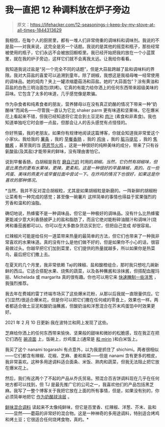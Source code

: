 # 我一直把 12 种调料放在炉子旁边

> 原文：<https://lifehacker.com/12-seasonings-i-keep-by-my-stove-at-all-times-1844313629>

我相信，在每个人的厨房里，都有一堆人们非常倚重的调味料和调味剂。我说的不是盐——对我来说，这完全是另一个话题。我说的是其他的摇壶和瓶子，那些经常被使用的瓶子，它们永远不会被放回橱柜里。我已经开始把我的放在一个小蓝筐里，就在我的炉子旁边，这样它们就不会离我太远。让我给你看看。

我知道我说过盐是“另一个完全不同的话题”，但是大蒜盐跨越了盐和调味料的界限。我对大蒜盐的喜爱可以追溯到童年。除了胡椒，我想这是我祖母唯一经常使用的调味品。她的炖肉？夹上一罐浓缩蘑菇汤和蒜盐。她的“大蒜面包”？涂有黄油和蒜盐的白色三明治面包(烘烤)。它真的有能力给你洒上的任何东西带来超级美味的蒜味。它包含了太多的味道，几乎感觉像是欺骗。

作为杂食者和纯素食者的朋友，营养酵母以在没有真正奶酪的情况下带来一种“奶酪味”而闻名——尽管我一直认为它比 shaker parm 更有味道和坚果味。它在爆米花上看起来不错，但我已经知道将它混合到土豆泥和 [肉汁](https://skillet.lifehacker.com/liven-up-your-turkey-gravy-with-nutritional-yeast-1839966007) (素食和非素食)。我也知道单独吃它时会掺一点盐，但那会让人的舌头感觉有点怪怪的。

你好熊猫，我的老朋友。如果你有规律地阅读这篇博客，你就会知道我非常爱这个小家伙。我给我的 [薯条](https://skillet.lifehacker.com/make-retro-mcdonalds-fries-with-beef-tallow-1838259817) ，我的 [早餐香肠](https://skillet.lifehacker.com/homemade-breakfast-sausage-is-completely-worth-the-effo-1844166843) ，我的 [鸡块](https://skillet.lifehacker.com/chick-fil-as-secret-ingredient-isnt-pickle-juice-its-m-1835189965) ，我的 [脏马提尼](https://skillet.lifehacker.com/make-an-absolutely-filthy-martini-with-msg-1836892332) ，我的 [焦糖酱](https://skillet.lifehacker.com/make-the-ultimate-salted-caramel-with-msg-1837100417) ，甚至我的当 [感恩节火鸡](https://skillet.lifehacker.com/go-ahead-and-sprinkle-msg-on-your-turkey-1840051723) 。这是一种很好的纯粹美味的成分，带来了只有谷氨酸盐(及其盐)才能带来的鲜味，没有理由害怕它。

说到早餐香肠，白胡椒是我在 [磨自己的](https://skillet.lifehacker.com/homemade-breakfast-sausage-is-completely-worth-the-effo-1844166843) 时用的*胡椒。当然，它仍然有胡椒味，但是比黑色的更有水果味，更辣，更柔和。这是一种很好的早晨辣椒，真的。在一些鸡蛋、美味的燕麦片或早餐拉面中尝试一下。在炸鸡的情况下也很好，如果这是你喜欢的那种情况。*

 *当然，我并不反对混合胡椒粒，尤其是如果胡椒粒是新磨的。一阵新鲜的胡椒粉让菜肴有一种完成的感觉；甚至像一碗薯片 这样简单的事情也得益于浆果强烈的芳香和温和的油脂。

确切地说，热蜂蜜不是一种调味品，但它是一种极好的调味品。没有什么比热蜂蜜更能减少意大利香肠披萨上的盐和脂肪了，而且它绝对能粉碎油醋汁和调味汁(烧烤和番茄酱都可以)。你可以在大多数杂货店买到它，但把自己变成 却很容易。

红辣椒片可能是给任何一道菜带来热量的最简单的方法，但它们也带来了一种我非常喜欢的水果味道。真的没有什么是他们做不好的，但是如果你不小心的话，很容易做过头。你越早把它们加到菜里，它们提供的热量就越多，所以如果你是热菜鸟，最后把它们撒上去。

在夏天的几个月里，我非常依赖 Tají的辣椒、盐和酸橙组合，那时我只想吃几碗新鲜的西瓜。它适合搭配水果、烧焦的蔬菜，以及各种蘸酱和涂抹酱，但搭配血腥玛丽、Michelada 或 margarita 真的很有趣。你也可以用它来 [快速腌制一些洋葱](https://skillet.lifehacker.com/spice-up-your-life-with-tajin-pickled-onions-1841812625) ，我强烈推荐。

我去年在费城的雷丁终端市场买了这些爆米花粉，从那以后我就一直限量供应。它们(显然)很适合爆米花，但是你可以把它们撒在任何咸的零食上，效果也一样。两者都适合做土豆泥和酸奶油蘸酱，但酸奶油和洋葱混合在芥末鸡蛋馅中时效果更好。

2021 年 2 月 10 日更新:我在波特兰和网上发现了这些。

芝麻给你洒上的任何东西带来愉快、坚果般的甜味和微妙的松脆感，现在我正在把它们洒在 [碗凉面](https://skillet.lifehacker.com/these-cold-spicy-noodles-will-soothe-your-sweaty-soul-1827369037) 上，饭碗上，炒鸡蛋上(通常是 [和 mirin](https://skillet.lifehacker.com/you-should-definitely-add-mirin-to-your-scrambled-eggs-1838015440) )和白米饭上。

我买了这个 nanami togarashi 有点意外，以为我是抓住了 shichimi。两者很相似——它们都含有辣椒、花椒、芝麻、姜和紫菜——但是 nanami 含有更多的橙皮，我非常喜欢。这种多用途调料适合面条、米饭、熟肉和蔬菜，但我无法阻止把它放在爆米花上。

然后，我们有这两个了不起的产品从乔氏贸易。预混合百吉饼调料现在几乎在任何地方都可以找到，但 TJ 是最先推广它的公司之一，我喜欢他们的产品包括黑芝麻。我写了一整个博客关于我把它放在上面的所有事情，但是，如果没有别的，你必须简单地把它 [作为奶酪球涂层](https://skillet.lifehacker.com/you-should-make-cheeseballs-for-your-holiday-party-1820847699) 。

[鲜味混合调料](https://skillet.lifehacker.com/make-a-better-trader-joes-umami-powder-with-dried-mushr-1837621425) 读起来不太像纯鲜味，但它是百里香、红辣椒、洋葱、芥末、盐和——显然——蘑菇的非常好的混合物。这是一种神奇的多用途调料，特别适合烤鸡和烤土豆；它很适合任何烧烤食物，真的。*